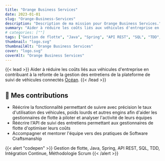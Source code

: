 ```yaml
---
title: "Orange Business Services"
date: 2023-01-01
slug: "Orange-Business-Services"
description: "Description de ma mission pour Orange Business Services."
summary: "Aider à réduire les coûts liés aux véhicules d'entreprise en contribuant à la refonte de la gestion des entretiens de la plateforme de suivi de véhicules connectés [Océan](https://ocean.orange-business.com/)."
# categories: [""]
tags: ["Gestion de flotte", "Java", "Spring", "API REST", "SQL", "TDD", "Intégration Continue", "Méthodologie Scrum"]
thumbnail: "logo.svg"
thumbnailAlt: "Orange Business Services"
cover: "logo.svg"
coverAlt: "Orange Business Services"
---
```


{{< lead >}}
Aider à réduire les coûts liés aux véhicules d'entreprise en contribuant à la refonte de la gestion des entretiens de la plateforme de suivi de véhicules connectés [Océan](https://ocean.orange-business.com/).
{{< /lead >}}

## :dart: Mes contributions

* Réécrire la fonctionnalité permettant de suivre avec précision le taux d'utilisation des véhicules,
poids lourds et autres engins afin d'aider les gestionnaires de flotte à piloter et analyser l'activité de leurs équipes
* Réécrire l'API de suivi des entretiens permettant aux gestionnaires de flotte d'optimiser leurs coûts
* Accompagner et mentorer l'équipe vers des pratiques de Software Craftsmanship

{{< alert "codepen" >}}
Gestion de flotte, Java, Spring, API REST, SQL, TDD, Intégration Continue, Méthodologie Scrum
{{< /alert >}}
